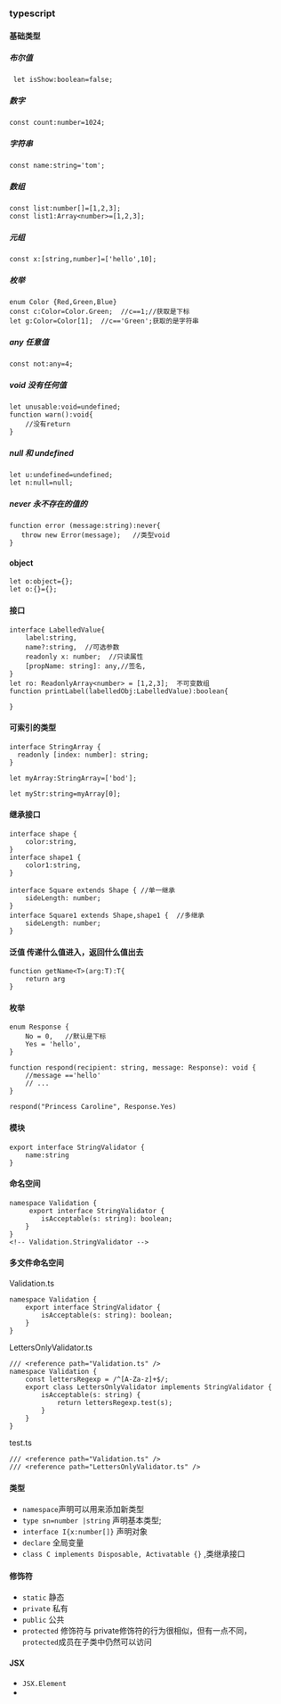 ### typescript 

#### 基础类型

##### 布尔值
```
 let isShow:boolean=false;
```
##### 数字
```
const count:number=1024;
```
##### 字符串
```
const name:string='tom';
```
##### 数组
```
const list:number[]=[1,2,3];
const list1:Array<number>=[1,2,3];

```
##### 元组
```
const x:[string,number]=['hello',10];
```

##### 枚举
```
enum Color {Red,Green,Blue}
const c:Color=Color.Green;  //c==1;//获取是下标
let g:Color=Color[1];  //c=='Green';获取的是字符串

```

##### any  任意值
```
const not:any=4;

```
##### void 没有任何值
```
let unusable:void=undefined;
function warn():void{
    //没有return 
}

```
##### null 和 undefined
```
let u:undefined=undefined;
let n:null=null;
```
##### never 永不存在的值的
```
function error (message:string):never{
   throw new Error(message);   //类型void
}
```

#### object
```
let o:object={};
let o:{}={};
```

#### 接口
```
interface LabelledValue{
    label:string,
    name?:string,  //可选参数
    readonly x: number;  //只读属性
    [propName: string]: any,//签名,
}
let ro: ReadonlyArray<number> = [1,2,3];  不可变数组
function printLabel(labelledObj:LabelledValue):boolean{

}
```

#### 可索引的类型
```
interface StringArray {
  readonly [index: number]: string;
}

let myArray:StringArray=['bod'];

let myStr:string=myArray[0];
```

#### 继承接口
```
interface shape {
    color:string,
}
interface shape1 {
    color1:string,
}

interface Square extends Shape { //单一继承
    sideLength: number;
}
interface Square1 extends Shape,shape1 {  //多继承
    sideLength: number;
}

```
#### 泛值  传递什么值进入，返回什么值出去
```
function getName<T>(arg:T):T{
    return arg
}
```

#### 枚举
```
enum Response {
    No = 0,   //默认是下标
    Yes = 'hello',
}

function respond(recipient: string, message: Response): void {
    //message =='hello'
    // ...
}

respond("Princess Caroline", Response.Yes)
```

#### 模块
```
export interface StringValidator {
    name:string
}
```

#### 命名空间
```
namespace Validation {
     export interface StringValidator {
        isAcceptable(s: string): boolean;
    }
}
<!-- Validation.StringValidator -->
```
#### 多文件命名空间 
Validation.ts

```
namespace Validation {
    export interface StringValidator {
        isAcceptable(s: string): boolean;
    }
}
```

LettersOnlyValidator.ts
```
/// <reference path="Validation.ts" />   
namespace Validation {
    const lettersRegexp = /^[A-Za-z]+$/;
    export class LettersOnlyValidator implements StringValidator {
        isAcceptable(s: string) {
            return lettersRegexp.test(s);
        }
    }
}

```
test.ts
```
/// <reference path="Validation.ts" />
/// <reference path="LettersOnlyValidator.ts" />
```


#### 类型
- ```namespace```声明可以用来添加新类型
- ```type sn=number |string```  声明基本类型; 
- ```interface I{x:number[]}``` 声明对象
- ```declare``` 全局变量
- ```class C implements Disposable, Activatable {}``` ,类继承接口
#### 修饰符
- ```static``` 静态
- ```private``` 私有
- ```public``` 公共
- ```protected``` 修饰符与 private修饰符的行为很相似，但有一点不同， ```protected```成员在子类中仍然可以访问

#### JSX
- ```JSX.Element```
- 
